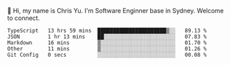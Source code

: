 👋 Hi, my name is Chris Yu. I'm Software Enginner base in Sydney. Welcome to connect.

<!--START_SECTION:waka-->

```text
TypeScript   13 hrs 59 mins  ██████████████████████▒░░   89.13 %
JSON         1 hr 13 mins    ██░░░░░░░░░░░░░░░░░░░░░░░   07.83 %
Markdown     16 mins         ▒░░░░░░░░░░░░░░░░░░░░░░░░   01.70 %
Other        11 mins         ▒░░░░░░░░░░░░░░░░░░░░░░░░   01.26 %
Git Config   0 secs          ░░░░░░░░░░░░░░░░░░░░░░░░░   00.08 %
```

<!--END_SECTION:waka-->
